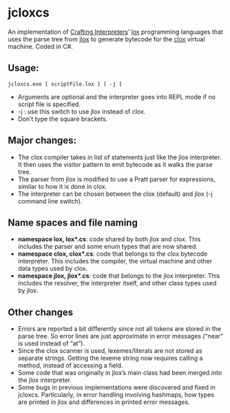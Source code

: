 # jcloxcs


An implementation of [Crafting Interpreters](https://craftinginterpreters.com/)’ [lox](https://github.com/munificent/craftinginterpreters) programming languages that uses the parse tree from [jlox](https://github.com/drewbanas/jloxcs) to generate bytecode for the [clox](https://github.com/drewbanas/cloxcs) virtual machine. Coded in C#.

## Usage:
`jcloxcs.exe [ scriptFile.lox ] [ -j ]`
* Arguments are optional and the interpreter goes into REPL mode if no script file is specified.
* -j : use this switch to use jlox instead of clox.
* Don’t type the square brackets.

## Major changes:
* The clox compiler takes in list of statements just like the jlox interpreter. It then uses the visitor pattern to emit bytecode as it walks the parse tree.
* The parser from jlox is modified to use a Pratt parser for expressions, similar to how it is done in clox.
* The interpreter can be chosen between the clox (default) and jlox (-j command line switch).

## Name spaces and file naming
* __namespace lox, lox*.cs__: code shared by both jlox and clox. This includes the parser and some enum types that are now shared.
* __namespace clox, clox*.cs__: code that belongs to the clox bytecode interpreter. This includes the compiler, the virtual machine and other data types used by clox.
* __namespace jlox, jlox*.cs__: code that belongs to the jlox interpreter. This includes the resolver, the interpreter itself, and other class types used by jlox.

## Other changes
* Errors are reported a bit differently since not all tokens are stored in the parse tree. So error lines are just approximate in error messages (“near” is used instead of “at”).
* Since the clox scanner is used, lexemes/literals are not stored as separate strings. Getting the lexeme string now requires calling a method, instead of accessing a field.
* Some code that was originally in jlox’s main class had been merged into the jlox interpreter.
* Some bugs in previous implementations were discovered and fixed in jcloxcs. Particularly, in error handling involving hashmaps, how types are printed in jlox and differences in printed error messages.
